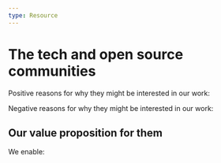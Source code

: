 ```yaml
---
type: Resource
---
```


# The tech and open source communities

Positive reasons for why they might be interested in our work:

Negative reasons for why they might be interested in our work:

## Our value proposition for them

We enable:
